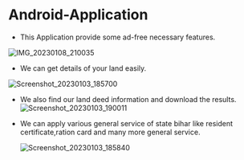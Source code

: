 # Android-Application

* This Application provide some ad-free necessary features.

![IMG_20230108_210035](https://user-images.githubusercontent.com/53385448/211205548-6a55e68d-ed0d-4c04-b751-777f9f504dbc.png)

   * We can get details of your land easily.
   
     

![Screenshot_20230103_185700](https://user-images.githubusercontent.com/53385448/211205576-5a78729b-4ded-4d95-b868-0cc537ea4afb.png)
* We also find our land deed information and download the results. 
![Screenshot_20230103_190011](https://user-images.githubusercontent.com/53385448/211206102-bb17fa2b-465a-4b60-b9b4-79beb3552944.png)


* We can apply various general service of state bihar like resident certificate,ration card and many more general service.




     ![Screenshot_20230103_185840](https://user-images.githubusercontent.com/53385448/211206047-fc05d429-a019-4081-8646-b405f435a8c0.png)

 
